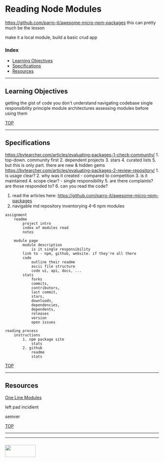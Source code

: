 # Reading Node Modules 

https://github.com/parro-it/awesome-micro-npm-packages
	this can pretty much be the lesson

make it a local module, build a basic crud app

### Index
* [Learning Objectives](#learning-objectives)
* [Specifications](#specifications)
* [Resources](#resources)

---

## Learning Objectives

getting the gist of code you don't understand
navigating codebase
single responsibility principle
module architectures
assessing modules before using them

[TOP](#index)

---

## Specifications

https://bytearcher.com/articles/evaluating-packages-1-check-community/
	1. top-down.  community first
	2. dependent projects
	3. stars
	4. curated lists
	5. but this is only part. there are new & hidden gems
https://bytearcher.com/articles/evaluating-packages-2-review-repository/
	1. is usage clear?
	2. why was it created - compared to competition
	3. is it maintained
	4. scope clear? - single responsibility
	5. are there complaints? are those responded to?
	6. can you read the code?

1. read the articles here: https://github.com/parro-it/awesome-micro-npm-packages
2. navigable md repository inventorying 4-6 npm modules

```
assignment
	readme
		project intro
		index of modules read
		notes

	module page
		module description 
			is it single responsibility
		link to - npm, github, website. if they're all there
		code
			outline their readme
			ascii file structure
			code ui, api, docs, ...
		stats
			forks 
			commits, 
			contributors, 
			last commit, 
			stars, 
			downloads, 
			dependencies, 
			dependents, 
			releases
			version
			open issues

reading process
	instructions
		1. npm package site
			stats
		2. github
			readme
			stats

```


[TOP](#index)

---

## Resources

[One Line Modules](https://github.com/sindresorhus/ama/issues/10)

left pad incidient

semver





[TOP](#index)

___
___
### <a href="http://elewa.education/blog" target="_blank"><img src="https://user-images.githubusercontent.com/18554853/34921062-506450ae-f97d-11e7-875f-6feeb26ad72d.png" width="100" height="40"/></a>

